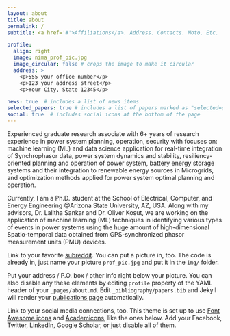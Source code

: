 ```yaml
---
layout: about
title: about
permalink: /
subtitle: <a href='#'>Affiliations</a>. Address. Contacts. Moto. Etc.

profile:
  align: right
  image: nima_prof_pic.jpg
  image_circular: false # crops the image to make it circular
  address: >
    <p>555 your office number</p>
    <p>123 your address street</p>
    <p>Your City, State 12345</p>

news: true  # includes a list of news items
selected_papers: true # includes a list of papers marked as "selected={true}"
social: true  # includes social icons at the bottom of the page
---
```


Experienced graduate research associate with 6+ years of research experience
in power system planning, operation, security with focuses on: machine learning (ML)
and data science application for real-time integration of Synchrophasor data,
power system dynamics and stability, resiliency-oriented planning and operation of 
power system, battery energy storage systems and their integration to renewable energy sources in Microgrids, and optimization methods applied for power system optimal planning and operation.

Currently, I am a Ph.D. student at the School of Electrical, Computer, and Energy 
Engineering @Arizona State University, AZ, USA. Along with my advisors, Dr. Lalitha Sankar
and Dr. Oliver Kosut, we are working on the application of machine learning (ML) techniques 
in identifying various types of events in power systems using the huge amount of 
high-dimensional Spatio-temporal data obtained from GPS-synchronized 
phasor measurement units (PMU) devices. 


Link to your favorite [subreddit](http://reddit.com). You can put a picture in, too. The code is already in, just name your picture `prof_pic.jpg` and put it in the `img/` folder.

Put your address / P.O. box / other info right below your picture. You can also disable any these elements by editing `profile` property of the YAML header of your `_pages/about.md`. Edit `_bibliography/papers.bib` and Jekyll will render your [publications page](/al-folio/publications/) automatically.

Link to your social media connections, too. This theme is set up to use [Font Awesome icons](http://fortawesome.github.io/Font-Awesome/) and [Academicons](https://jpswalsh.github.io/academicons/), like the ones below. Add your Facebook, Twitter, LinkedIn, Google Scholar, or just disable all of them.
